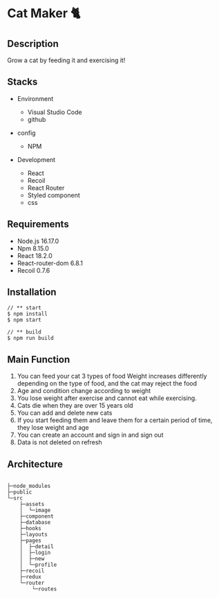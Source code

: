 # Cat Maker 🐈

## Description
Grow a cat by feeding it and exercising it!

## Stacks
* Environment
  - Visual Studio Code
  - github
  
* config
  - NPM
  
* Development
  - React
  - Recoil
  - React Router
  - Styled component
  - css

## Requirements

* Node.js 16.17.0
* Npm 8.15.0
* React 18.2.0
* React-router-dom 6.8.1
* Recoil 0.7.6

## Installation
<pre>
<code>// ** start
$ npm install
$ npm start
  
// ** build
$ npm run build</code>
</pre>

## Main Function
1. You can feed your cat 3 types of food Weight increases differently depending on the type of food, and the cat may reject the food
2. Age and condition change according to weight
3. You lose weight after exercise and cannot eat while exercising.
4. Cats die when they are over 15 years old
5. You can add and delete new cats
6. If you start feeding them and leave them for a certain period of time, they lose weight and age
7. You can create an account and sign in and sign out
8. Data is not deleted on refresh

## Architecture

<pre>
<code>
├─node_modules
├─public
└─src
    ├─assets
    │  └─image
    ├─component
    ├─database
    ├─hooks
    ├─layouts
    ├─pages
    │  ├─detail
    │  ├─login
    │  ├─new
    │  └─profile
    ├─recoil
    ├─redux
    └─router
        └─routes
    </code>
    </pre>
